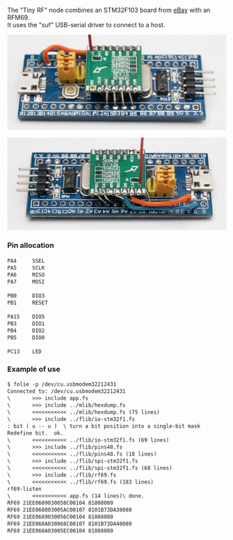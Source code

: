 The "Tiny RF" node combines an STM32F103 board from [eBay][SB] with an RFM69.  
It uses the "suf" USB-serial driver to connect to a host.

  [SB]: http://www.ebay.com/itm/311156408508

![](image1.jpg)

![](image2.jpg)

### Pin allocation

```
PA4     SSEL
PA5     SCLK
PA6     MISO
PA7     MOSI

PB0     DIO3
PB1     RESET

PA15    DIO5
PB3     DIO1
PB4     DIO2
PB5     DIO0

PC13    LED
```

### Example of use

```
$ folie -p /dev/cu.usbmodem32212431
Connected to: /dev/cu.usbmodem32212431
\       >>> include app.fs
\       >>> include ../mlib/hexdump.fs
\       <<<<<<<<<<< ../mlib/hexdump.fs (75 lines)
\       >>> include ../flib/io-stm32f1.fs
: bit ( u -- u )  \ turn a bit position into a single-bit mask Redefine bit.  ok.
\       <<<<<<<<<<< ../flib/io-stm32f1.fs (69 lines)
\       >>> include ../flib/pins48.fs
\       <<<<<<<<<<< ../flib/pins48.fs (18 lines)
\       >>> include ../flib/spi-stm32f1.fs
\       <<<<<<<<<<< ../flib/spi-stm32f1.fs (68 lines)
\       >>> include ../flib/rf69.fs
\       <<<<<<<<<<< ../flib/rf69.fs (183 lines)
rf69-listen
\       <<<<<<<<<<< app.fs (14 lines)\ done.
RF69 21EE0689030058C00104 81808080
RF69 21EE068803005AC00107 8101B73DA38080
RF69 21EE0689030056C00104 81808080
RF69 21EE068A030068C00107 8101B73DA48080
RF69 21EE068A03005EC00104 81808080
```
